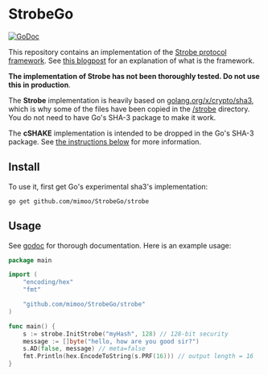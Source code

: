 # StrobeGo

[![GoDoc](https://godoc.org/github.com/mimoo/StrobeGo/strobe?status.svg)](https://godoc.org/github.com/mimoo/StrobeGo/strobe)

This repository contains an implementation of the [Strobe protocol framework](https://strobe.sourceforge.io/). See [this blogpost](https://www.cryptologie.net/article/416/the-strobe-protocol-framework/) for an explanation of what is the framework.

**The implementation of Strobe has not been thoroughly tested. Do not use this in production**.

The **Strobe** implementation is heavily based on [golang.org/x/crypto/sha3](https://godoc.org/golang.org/x/crypto/sha3), which is why some of the files have been copied in the [/strobe](/strobe) directory. You do not need to have Go's SHA-3 package to make it work.

The **cSHAKE** implementation is intended to be dropped in the Go's SHA-3 package. See [the instructions below](#cshake-install) for more information.

## Install

To use it, first get Go's experimental sha3's implementation:

```
go get github.com/mimoo/StrobeGo/strobe
```

## Usage

See [godoc](https://godoc.org/github.com/mimoo/StrobeGo/strobe) for thorough documentation. Here is an example usage:

```go
package main

import (
	"encoding/hex"
	"fmt"

	"github.com/mimoo/StrobeGo/strobe"
)

func main() {
	s := strobe.InitStrobe("myHash", 128) // 128-bit security
	message := []byte("hello, how are you good sir?")
	s.AD(false, message) // meta=false
	fmt.Println(hex.EncodeToString(s.PRF(16))) // output length = 16
}
```
